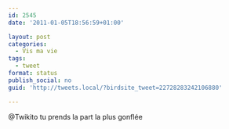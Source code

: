```yaml
---
id: 2545
date: '2011-01-05T18:56:59+01:00'

layout: post
categories:
  - Vis ma vie
tags:
  - tweet
format: status
publish_social: no
guid: 'http://tweets.local/?birdsite_tweet=22728283242106880'

---
```


@Twikito tu prends la part la plus gonflée